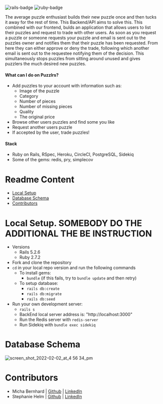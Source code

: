 ![rails-badge](https://img.shields.io/badge/Rails-5.2.6-informational?style=flat-square) ![ruby-badge](https://img.shields.io/badge/Ruby-2.7.2-informational?style=flat-square)

The average puzzle enthusiast builds their new puzzle once and then tucks it away for the rest of time. This Backend/API aims to solve this. This combined with our frontend, bulds an application that allows users to list their puzzles and request to trade with other users. As soon as you request a puzzle or someone requests your puzzle and email is sent out to the puzzles owner and notifies them that their puzzle has been requested. From here they can either approve or deny the trade, following which another email is sent out to the requestee notifying them of the decision. This simultaneously stops puzzles from sitting around unused and gives puzzlers the much desired new puzzles.

#### What can I do on Puzzlrs?
  - Add puzzles to your account with information such as:
    - Image of the puzzle
    - Category
    - Number of pieces
    - Number of missing pieces
    - Quality
    - The original price
  - Browse other users puzzles and find some you like
  - Request another users puzzle
  - If accepted by the user, trade puzzles!

#### Stack
- Ruby on Rails, RSpec, Heroku, CircleCI, PostgreSQL, Sidekiq
- Some of the gems: redis, pry, simplecov

# Readme Content
- [Local Setup](#local-setup)
- [Database Schema](#database-schema)
- [Contributors](#contributors)

# Local Setup. SOMEBODY DO THE ADDITIONAL THE BE INSTRUCTION
- Versions
  - Rails 5.2.6
  - Ruby 2.7.2
- Fork and clone the repository
- `cd` in your local repo version and run the following commands
  - To install gems:
    -  `bundle` (if this fails, try to `bundle update` and then retry)
  - To setup database:
    - `rails db:create`
    - `rails db:migrate`
    - `rails db:seed`
- Run your own development server:
  - `rails s`
  - BackEnd local server address is:  "http://localhost:3000"
  - Run the Redis server with `redis-server`
  - Run Sidekiq with `bundle exec sidekiq`

# Database Schema
![screen_shot_2022-02-02_at_4 56 34_pm](https://user-images.githubusercontent.com/87393003/154370766-73b75081-9a76-41d7-932f-2e449019139e.png)


# Contributors
- Micha Bernhard   |  [Github](https://github.com/michab17)   |   [LinkedIn](https://www.linkedin.com/in/micha-bernhard/)
- Stephanie Helm   |  [Github](https://github.com/chloell5)   |   [LinkedIn](https://www.linkedin.com/in/chloe-price-1705//)

